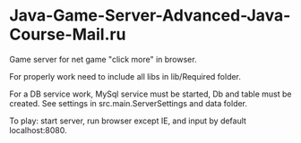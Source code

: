 Java-Game-Server-Advanced-Java-Course-Mail.ru
=============================================

Game server for net game "click more" in browser.

For properly work need to include all libs in lib/Required folder.

For a DB service work, MySql service must be started, Db and table must be created. See settings in src.main.ServerSettings and data folder.

To play: start server, run browser except IE, and input by default localhost:8080.

